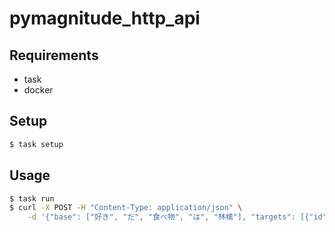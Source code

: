 # pymagnitude_http_api

## Requirements

- task
- docker

## Setup

```sh 
$ task setup 
```

## Usage

```sh
$ task run
$ curl -X POST -H "Content-Type: application/json" \
    -d '{"base": ["好き", "だ", "食べ物", "は", "林檎"], "targets": [{"id": 1, "sent": ["りんご"]}]}' localhost:45200/targets
``` 
